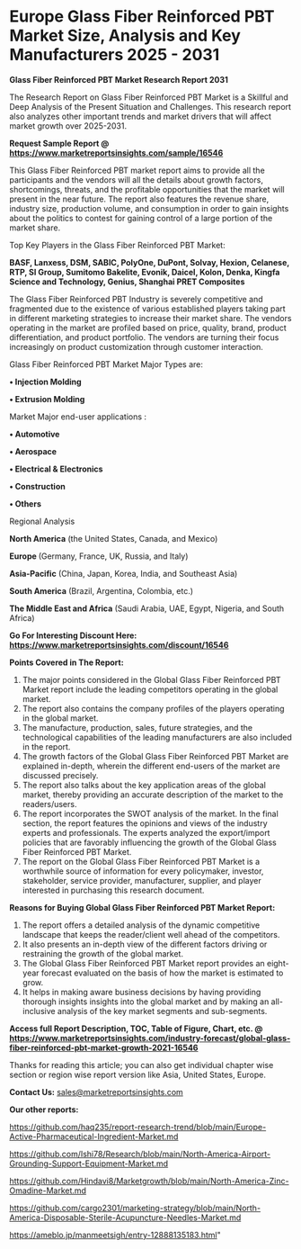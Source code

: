 # Europe Glass Fiber Reinforced PBT Market Size, Analysis and Key Manufacturers 2025 - 2031

<strong>Glass Fiber Reinforced PBT Market Research Report 2031</strong>

The Research Report on Glass Fiber Reinforced PBT Market is a Skillful and Deep Analysis of the Present Situation and Challenges. This research report also analyzes other important trends and market drivers that will affect market growth over 2025-2031.

<strong>Request Sample Report @ <a href=https://www.marketreportsinsights.com/sample/16546>https://www.marketreportsinsights.com/sample/16546</a></strong>

This Glass Fiber Reinforced PBT market report aims to provide all the participants and the vendors will all the details about growth factors, shortcomings, threats, and the profitable opportunities that the market will present in the near future. The report also features the revenue share, industry size, production volume, and consumption in order to gain insights about the politics to contest for gaining control of a large portion of the market share.

Top Key Players in the Glass Fiber Reinforced PBT Market:

<strong>BASF, Lanxess, DSM, SABIC, PolyOne, DuPont, Solvay, Hexion, Celanese, RTP, SI Group, Sumitomo Bakelite, Evonik, Daicel, Kolon, Denka, Kingfa Science and Technology, Genius, Shanghai PRET Composites</strong>

The Glass Fiber Reinforced PBT Industry is severely competitive and fragmented due to the existence of various established players taking part in different marketing strategies to increase their market share. The vendors operating in the market are profiled based on price, quality, brand, product differentiation, and product portfolio. The vendors are turning their focus increasingly on product customization through customer interaction.

Glass Fiber Reinforced PBT Market Major Types are:

<strong>• Injection Molding

• Extrusion Molding</strong>

Market Major end-user applications :

<strong>• Automotive

• Aerospace

• Electrical & Electronics 

• Construction 

• Others</strong>

Regional Analysis

</u><strong><b>North America</b></strong> (the United States, Canada, and Mexico)

<strong><b>Europe </b></strong>(Germany, France, UK, Russia, and Italy)

<strong><b>Asia-Pacific</b></strong> (China, Japan, Korea, India, and Southeast Asia)

<strong><b>South America</b></strong> (Brazil, Argentina, Colombia, etc.)

<strong><b>The Middle East and Africa</b></strong> (Saudi Arabia, UAE, Egypt, Nigeria, and South Africa)

<strong>Go For Interesting Discount Here: <a href=https://www.marketreportsinsights.com/discount/16546>https://www.marketreportsinsights.com/discount/16546</a></strong>

<strong>Points Covered in The Report:</strong>
<ol>
  <li>The major points considered in the Global Glass Fiber Reinforced PBT Market report include the leading competitors operating in the global market.</li>
  <li>The report also contains the company profiles of the players operating in the global market.</li>
  <li>The manufacture, production, sales, future strategies, and the technological capabilities of the leading manufacturers are also included in the report.</li>
  <li>The growth factors of the Global Glass Fiber Reinforced PBT Market are explained in-depth, wherein the different end-users of the market are discussed precisely.</li>
  <li>The report also talks about the key application areas of the global market, thereby providing an accurate description of the market to the readers/users.</li>
  <li>The report incorporates the SWOT analysis of the market. In the final section, the report features the opinions and views of the industry experts and professionals. The experts analyzed the export/import policies that are favorably influencing the growth of the Global Glass Fiber Reinforced PBT Market.</li>
  <li>The report on the Global Glass Fiber Reinforced PBT Market is a worthwhile source of information for every policymaker, investor, stakeholder, service provider, manufacturer, supplier, and player interested in purchasing this research document.</li>
</ol>
<strong>Reasons for Buying Global Glass Fiber Reinforced PBT Market Report:</strong>

<ol>
  <li>The report offers a detailed analysis of the dynamic competitive landscape that keeps the reader/client well ahead of the competitors.</li>
  <li>It also presents an in-depth view of the different factors driving or restraining the growth of the global market.</li>
  <li>The Global Glass Fiber Reinforced PBT Market report provides an eight-year forecast evaluated on the basis of how the market is estimated to grow.</li>
  <li>It helps in making aware business decisions by having providing thorough insights insights into the global market and by making an all-inclusive analysis of the key market segments and sub-segments.</li>
</ol>
<strong>Access full Report Description, TOC, Table of Figure, Chart, etc. @ <a href=https://www.marketreportsinsights.com/industry-forecast/global-glass-fiber-reinforced-pbt-market-growth-2021-16546>https://www.marketreportsinsights.com/industry-forecast/global-glass-fiber-reinforced-pbt-market-growth-2021-16546</a></strong>


Thanks for reading this article; you can also get individual chapter wise section or region wise report version like Asia, United States, Europe.

<strong>Contact Us:</strong>
sales@marketreportsinsights.com

<strong>Our other reports:</strong>

<a href=https://github.com/haq235/report-research-trend/blob/main/Europe-Active-Pharmaceutical-Ingredient-Market.md>https://github.com/haq235/report-research-trend/blob/main/Europe-Active-Pharmaceutical-Ingredient-Market.md</a>

<a href=https://github.com/Ishi78/Research/blob/main/North-America-Airport-Grounding-Support-Equipment-Market.md>https://github.com/Ishi78/Research/blob/main/North-America-Airport-Grounding-Support-Equipment-Market.md</a>

<a href=https://github.com/Hindavi8/Marketgrowth/blob/main/North-America-Zinc-Omadine-Market.md>https://github.com/Hindavi8/Marketgrowth/blob/main/North-America-Zinc-Omadine-Market.md</a>

<a href=https://github.com/cargo2301/marketing-strategy/blob/main/North-America-Disposable-Sterile-Acupuncture-Needles-Market.md>https://github.com/cargo2301/marketing-strategy/blob/main/North-America-Disposable-Sterile-Acupuncture-Needles-Market.md</a>

<a href=https://ameblo.jp/manmeetsigh/entry-12888135183.html>https://ameblo.jp/manmeetsigh/entry-12888135183.html</a>"
